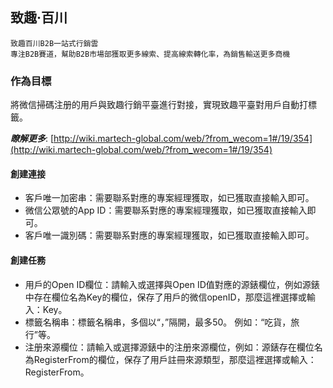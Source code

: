 ## 致趣·百川
    致趣百川B2B一站式行銷雲
    專注B2B賽道，幫助B2B市場部獲取更多線索、提高線索轉化率，為銷售輸送更多商機

### 作為目標

將微信掃碼注册的用戶與致趣行銷平臺進行對接，實現致趣平臺對用戶自動打標籤。

***瞭解更多***: [http://wiki.martech-global.com/web/?from_wecom=1#/19/354](http://wiki.martech-global.com/web/?from_wecom=1#/19/354)

#### 創建連接

- 客戶唯一加密串：需要聯系對應的專案經理獲取，如已獲取直接輸入即可。
- 微信公眾號的App ID：需要聯系對應的專案經理獲取，如已獲取直接輸入即可。
- 客戶唯一識別碼：需要聯系對應的專案經理獲取，如已獲取直接輸入即可。

#### 創建任務

- 用戶的Open ID欄位：請輸入或選擇與Open ID值對應的源錶欄位，例如源錶中存在欄位名為Key的欄位，保存了用戶的微信openID，那麼這裡選擇或輸入：Key。
- 標籤名稱串：標籤名稱串，多個以“，”隔開，最多50。 例如：“吃貨，旅行”等。
- 注册來源欄位：請輸入或選擇源錶中的注册來源欄位，例如：源錶存在欄位名為RegisterFrom的欄位，保存了用戶註冊來源類型，那麼這裡選擇或輸入：RegisterFrom。 